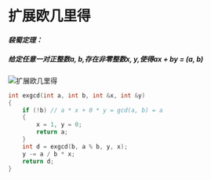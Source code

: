 # 扩展欧几里得

#### *裴蜀定理：*

##### *给定任意一对正整数a, b,存在非零整数x, y,使得ax + by = (a, b)*

![扩展欧几里得](%E6%89%A9%E5%B1%95%E6%AC%A7%E5%87%A0%E9%87%8C%E5%BE%97.png)

```c++
int exgcd(int a, int b, int &x, int &y)
{
    if (!b) // a * x + 0 * y = gcd(a, b) = a
    {
        x = 1, y = 0;
        return a;
    }
    int d = exgcd(b, a % b, y, x); 
    y -= a / b * x;
    return d;
}
```